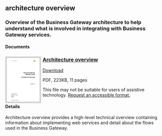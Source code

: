 ## architecture overview

### Overview of the Business Gateway architecture to help understand what is involved in integrating with Business Gateway services.

#### Documents
<h3><a href="../../pdfs/integrate/business-gateway-architecture-overview.pdf">
<img style="float: left; margin: 0px 5px 0px 0px;  border:5px solid LightGrey;" src="../../images/thumbnail_business-gateway-architecture-overview.pdf.png"></a>
<a href="../../pdfs/integrate/business-gateway-architecture-overview.pdf">Architecture overview</a></h3>
<a download="business-gateway-architecture-overview.pdf" href="../../pdfs/integrate/business-gateway-architecture-overview.pdf">Download</a>

PDF, 223KB, 11 pages

This file may not be suitable for users of assistive technology. <a href="#" onclick="toggle_visibility('foo');return false;">Request an accessible format.</a>
<div style="display:none" id="foo">If you use assistive technology (such as a screen reader) and need a version of this document in a more accessible format, please email <a href="mailto:customersupport@landregistry.gov.uk?body=Details%20of%20document%20required%3A%0A%0A%20%20Title%3A%20Architecture%20overview%0A%20%20Original%20format%3A%20pdf%0A%0APlease%20tell%20us%3A%0A%0A%20%201.%20What%20makes%20this%20format%20unsuitable%20for%20you%3F%0A%20%202.%20What%20format%20you%20would%20prefer%3F%0A%20%20%20%20%20%20&amp;subject=Request%20for%20%27Architecture%20overview%27%20in%20an%20alternative%20format">customersupport@landregistry.gov.uk</a>. Please tell us what format you need. It will help us if you say what assistive technology you use.</div>

#### Details
Architecture overview provides a high-level technical overview containing information about implementing web services and detail about the flows used in the Business Gateway.